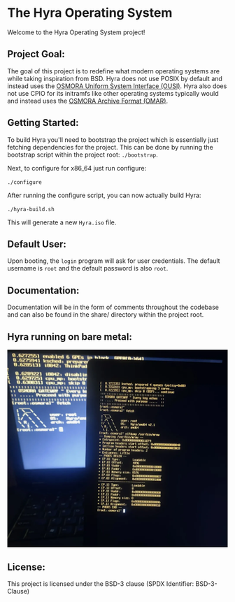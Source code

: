 The Hyra Operating System
=========================

Welcome to the Hyra Operating System project!

Project Goal:
--------------
The goal of this project is to redefine what modern operating systems are while taking inspiration from BSD. Hyra does not use
POSIX by default and instead uses the [OSMORA Uniform System Interface (OUSI)](https://osmora.org/oap/oap-0002). Hyra also does
not use CPIO for its initramfs like other operating systems typically would and instead uses the [OSMORA Archive Format (OMAR)](https://osmora.org/oap/oap-0005).

Getting Started:
----------------
To build Hyra you'll need to bootstrap the project which is essentially just fetching dependencies for the project. This can be done by running the bootstrap script within the project root: `./bootstrap`.

Next, to configure for x86_64 just run configure:

`./configure`

After running the configure script, you can now actually build Hyra:

`./hyra-build.sh`

This will generate a new `Hyra.iso` file.


Default User:
----------------
Upon booting, the `login` program will ask for user credentials. The default username is `root` and the default
password is also `root`.

Documentation:
--------------
Documentation will be in the form of comments throughout the codebase and can also be found in the share/ directory within the project root.

Hyra running on bare metal:
--------------
![Hyra](./.github/assets/hyra.png)

License:
--------
This project is licensed under the BSD-3 clause (SPDX Identifier: BSD-3-Clause)

